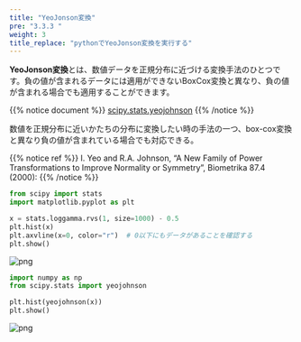 ```yaml
---
title: "YeoJonson変換"
pre: "3.3.3 "
weight: 3
title_replace: "pythonでYeoJonson変換を実行する"
---
```


<div class="pagetop-box">
    <p><b>YeoJonson変換</b>とは、数値データを正規分布に近づける変換手法のひとつです。負の値が含まれるデータには適用ができないBoxCox変換と異なり、負の値が含まれる場合でも適用することができます。</p>
</div>


{{% notice document %}}
[scipy.stats.yeojohnson](https://docs.scipy.org/doc/scipy/reference/generated/scipy.stats.yeojohnson.html)
{{% /notice %}}

数値を正規分布に近いかたちの分布に変換したい時の手法の一つ、box-cox変換と異なり負の値が含まれている場合でも対応できる。


{{% notice ref %}}
I. Yeo and R.A. Johnson, “A New Family of Power Transformations to Improve Normality or Symmetry”, Biometrika 87.4 (2000):
{{% /notice %}}


```python
from scipy import stats
import matplotlib.pyplot as plt

x = stats.loggamma.rvs(1, size=1000) - 0.5
plt.hist(x)
plt.axvline(x=0, color="r")  # 0以下にもデータがあることを確認する
plt.show()
```


    
![png](/images/prep/numerical/YeoJonson_files/YeoJonson_1_0.png)
    



```python
import numpy as np
from scipy.stats import yeojohnson

plt.hist(yeojohnson(x))
plt.show()
```


    
![png](/images/prep/numerical/YeoJonson_files/YeoJonson_2_0.png)
    


